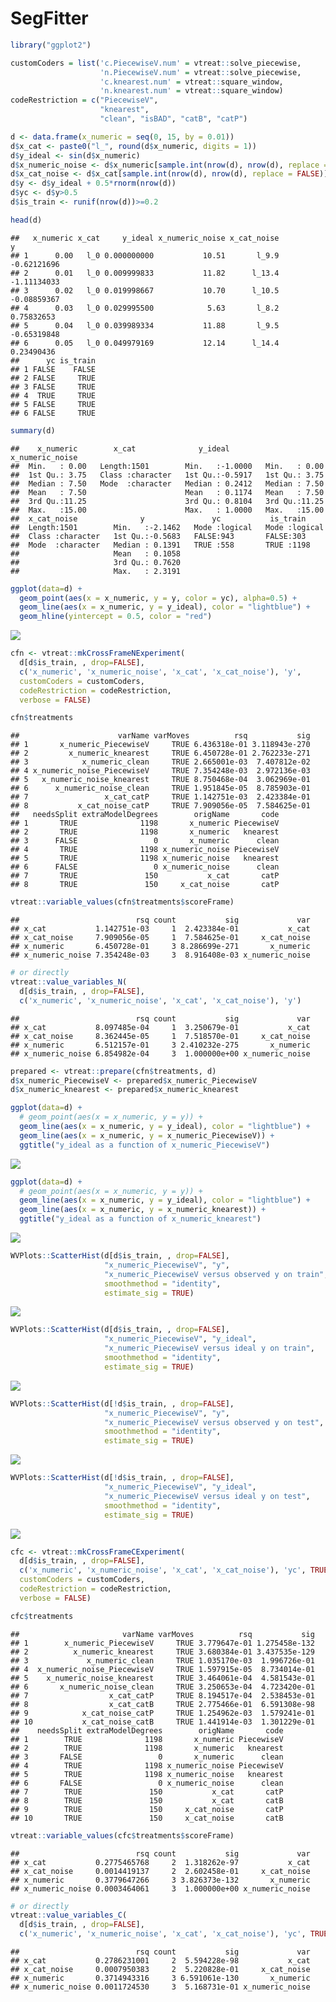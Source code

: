 SegFitter
================

``` r
library("ggplot2")
```

``` r
customCoders = list('c.PiecewiseV.num' = vtreat::solve_piecewise,
                    'n.PiecewiseV.num' = vtreat::solve_piecewise,
                    'c.knearest.num' = vtreat::square_window,
                    'n.knearest.num' = vtreat::square_window)
codeRestriction = c("PiecewiseV", 
                    "knearest",
                    "clean", "isBAD", "catB", "catP")
```

``` r
d <- data.frame(x_numeric = seq(0, 15, by = 0.01))
d$x_cat <- paste0("l_", round(d$x_numeric, digits = 1))
d$y_ideal <- sin(d$x_numeric)
d$x_numeric_noise <- d$x_numeric[sample.int(nrow(d), nrow(d), replace = FALSE)]
d$x_cat_noise <- d$x_cat[sample.int(nrow(d), nrow(d), replace = FALSE)]
d$y <- d$y_ideal + 0.5*rnorm(nrow(d))
d$yc <- d$y>0.5
d$is_train <- runif(nrow(d))>=0.2

head(d)
```

    ##   x_numeric x_cat     y_ideal x_numeric_noise x_cat_noise           y
    ## 1      0.00   l_0 0.000000000           10.51       l_9.9 -0.62121696
    ## 2      0.01   l_0 0.009999833           11.82      l_13.4 -1.11134033
    ## 3      0.02   l_0 0.019998667           10.70      l_10.5 -0.08859367
    ## 4      0.03   l_0 0.029995500            5.63       l_8.2  0.75832653
    ## 5      0.04   l_0 0.039989334           11.88       l_9.5 -0.65319848
    ## 6      0.05   l_0 0.049979169           12.14      l_14.4  0.23490436
    ##      yc is_train
    ## 1 FALSE    FALSE
    ## 2 FALSE     TRUE
    ## 3 FALSE     TRUE
    ## 4  TRUE     TRUE
    ## 5 FALSE     TRUE
    ## 6 FALSE     TRUE

``` r
summary(d)
```

    ##    x_numeric        x_cat              y_ideal        x_numeric_noise
    ##  Min.   : 0.00   Length:1501        Min.   :-1.0000   Min.   : 0.00  
    ##  1st Qu.: 3.75   Class :character   1st Qu.:-0.5917   1st Qu.: 3.75  
    ##  Median : 7.50   Mode  :character   Median : 0.2412   Median : 7.50  
    ##  Mean   : 7.50                      Mean   : 0.1174   Mean   : 7.50  
    ##  3rd Qu.:11.25                      3rd Qu.: 0.8104   3rd Qu.:11.25  
    ##  Max.   :15.00                      Max.   : 1.0000   Max.   :15.00  
    ##  x_cat_noise              y               yc           is_train      
    ##  Length:1501        Min.   :-2.1462   Mode :logical   Mode :logical  
    ##  Class :character   1st Qu.:-0.5683   FALSE:943       FALSE:303      
    ##  Mode  :character   Median : 0.1391   TRUE :558       TRUE :1198     
    ##                     Mean   : 0.1058                                  
    ##                     3rd Qu.: 0.7620                                  
    ##                     Max.   : 2.3191

``` r
ggplot(data=d) +
  geom_point(aes(x = x_numeric, y = y, color = yc), alpha=0.5) + 
  geom_line(aes(x = x_numeric, y = y_ideal), color = "lightblue") +
  geom_hline(yintercept = 0.5, color = "red")
```

![](SegFitter_files/figure-markdown_github/example-1.png)

``` r
cfn <- vtreat::mkCrossFrameNExperiment(
  d[d$is_train, , drop=FALSE], 
  c('x_numeric', 'x_numeric_noise', 'x_cat', 'x_cat_noise'), 'y',
  customCoders = customCoders,
  codeRestriction = codeRestriction,
  verbose = FALSE)

cfn$treatments
```

    ##                      varName varMoves          rsq           sig
    ## 1       x_numeric_PiecewiseV     TRUE 6.436318e-01 3.118943e-270
    ## 2         x_numeric_knearest     TRUE 6.450728e-01 2.762233e-271
    ## 3            x_numeric_clean     TRUE 2.665001e-03  7.407812e-02
    ## 4 x_numeric_noise_PiecewiseV     TRUE 7.354248e-03  2.972136e-03
    ## 5   x_numeric_noise_knearest     TRUE 8.750468e-04  3.062969e-01
    ## 6      x_numeric_noise_clean     TRUE 1.951845e-05  8.785903e-01
    ## 7                 x_cat_catP     TRUE 1.142751e-03  2.423384e-01
    ## 8           x_cat_noise_catP     TRUE 7.909056e-05  7.584625e-01
    ##   needsSplit extraModelDegrees        origName       code
    ## 1       TRUE              1198       x_numeric PiecewiseV
    ## 2       TRUE              1198       x_numeric   knearest
    ## 3      FALSE                 0       x_numeric      clean
    ## 4       TRUE              1198 x_numeric_noise PiecewiseV
    ## 5       TRUE              1198 x_numeric_noise   knearest
    ## 6      FALSE                 0 x_numeric_noise      clean
    ## 7       TRUE               150           x_cat       catP
    ## 8       TRUE               150     x_cat_noise       catP

``` r
vtreat::variable_values(cfn$treatments$scoreFrame)
```

    ##                          rsq count           sig             var
    ## x_cat           1.142751e-03     1  2.423384e-01           x_cat
    ## x_cat_noise     7.909056e-05     1  7.584625e-01     x_cat_noise
    ## x_numeric       6.450728e-01     3 8.286699e-271       x_numeric
    ## x_numeric_noise 7.354248e-03     3  8.916408e-03 x_numeric_noise

``` r
# or directly
vtreat::value_variables_N(
  d[d$is_train, , drop=FALSE], 
  c('x_numeric', 'x_numeric_noise', 'x_cat', 'x_cat_noise'), 'y')
```

    ##                          rsq count           sig             var
    ## x_cat           8.097485e-04     1  3.250679e-01           x_cat
    ## x_cat_noise     8.362445e-05     1  7.518570e-01     x_cat_noise
    ## x_numeric       6.512157e-01     3 2.410232e-275       x_numeric
    ## x_numeric_noise 6.854982e-04     3  1.000000e+00 x_numeric_noise

``` r
prepared <- vtreat::prepare(cfn$treatments, d)
d$x_numeric_PiecewiseV <- prepared$x_numeric_PiecewiseV
d$x_numeric_knearest <- prepared$x_numeric_knearest

ggplot(data=d) +
  # geom_point(aes(x = x_numeric, y = y)) + 
  geom_line(aes(x = x_numeric, y = y_ideal), color = "lightblue") + 
  geom_line(aes(x = x_numeric, y = x_numeric_PiecewiseV)) +
  ggtitle("y_ideal as a function of x_numeric_PiecewiseV")
```

![](SegFitter_files/figure-markdown_github/solve_numeric-1.png)

``` r
ggplot(data=d) +
  # geom_point(aes(x = x_numeric, y = y)) + 
  geom_line(aes(x = x_numeric, y = y_ideal), color = "lightblue") + 
  geom_line(aes(x = x_numeric, y = x_numeric_knearest)) +
  ggtitle("y_ideal as a function of x_numeric_knearest")
```

![](SegFitter_files/figure-markdown_github/solve_numeric-2.png)

``` r
WVPlots::ScatterHist(d[d$is_train, , drop=FALSE], 
                     "x_numeric_PiecewiseV", "y",
                     "x_numeric_PiecewiseV versus observed y on train",
                     smoothmethod = "identity",
                     estimate_sig = TRUE)
```

![](SegFitter_files/figure-markdown_github/solve_numeric-3.png)

``` r
WVPlots::ScatterHist(d[d$is_train, , drop=FALSE], 
                     "x_numeric_PiecewiseV", "y_ideal",
                     "x_numeric_PiecewiseV versus ideal y on train",
                     smoothmethod = "identity",
                     estimate_sig = TRUE)
```

![](SegFitter_files/figure-markdown_github/solve_numeric-4.png)

``` r
WVPlots::ScatterHist(d[!d$is_train, , drop=FALSE], 
                     "x_numeric_PiecewiseV", "y",
                     "x_numeric_PiecewiseV versus observed y on test",
                     smoothmethod = "identity",
                     estimate_sig = TRUE)
```

![](SegFitter_files/figure-markdown_github/solve_numeric-5.png)

``` r
WVPlots::ScatterHist(d[!d$is_train, , drop=FALSE], 
                     "x_numeric_PiecewiseV", "y_ideal",
                     "x_numeric_PiecewiseV versus ideal y on test",
                     smoothmethod = "identity",
                     estimate_sig = TRUE)
```

![](SegFitter_files/figure-markdown_github/solve_numeric-6.png)

``` r
cfc <- vtreat::mkCrossFrameCExperiment(
  d[d$is_train, , drop=FALSE], 
  c('x_numeric', 'x_numeric_noise', 'x_cat', 'x_cat_noise'), 'yc', TRUE,
  customCoders = customCoders,
  codeRestriction = codeRestriction,
  verbose = FALSE)

cfc$treatments
```

    ##                       varName varMoves          rsq           sig
    ## 1        x_numeric_PiecewiseV     TRUE 3.779647e-01 1.275458e-132
    ## 2          x_numeric_knearest     TRUE 3.680384e-01 3.437535e-129
    ## 3             x_numeric_clean     TRUE 1.035170e-03  1.996726e-01
    ## 4  x_numeric_noise_PiecewiseV     TRUE 1.597915e-05  8.734014e-01
    ## 5    x_numeric_noise_knearest     TRUE 3.464061e-04  4.581543e-01
    ## 6       x_numeric_noise_clean     TRUE 3.250653e-04  4.723420e-01
    ## 7                  x_cat_catP     TRUE 8.194517e-04  2.538453e-01
    ## 8                  x_cat_catB     TRUE 2.775466e-01  6.591308e-98
    ## 9            x_cat_noise_catP     TRUE 1.254962e-03  1.579241e-01
    ## 10           x_cat_noise_catB     TRUE 1.441914e-03  1.301229e-01
    ##    needsSplit extraModelDegrees        origName       code
    ## 1        TRUE              1198       x_numeric PiecewiseV
    ## 2        TRUE              1198       x_numeric   knearest
    ## 3       FALSE                 0       x_numeric      clean
    ## 4        TRUE              1198 x_numeric_noise PiecewiseV
    ## 5        TRUE              1198 x_numeric_noise   knearest
    ## 6       FALSE                 0 x_numeric_noise      clean
    ## 7        TRUE               150           x_cat       catP
    ## 8        TRUE               150           x_cat       catB
    ## 9        TRUE               150     x_cat_noise       catP
    ## 10       TRUE               150     x_cat_noise       catB

``` r
vtreat::variable_values(cfc$treatments$scoreFrame)
```

    ##                          rsq count           sig             var
    ## x_cat           0.2775465768     2  1.318262e-97           x_cat
    ## x_cat_noise     0.0014419137     2  2.602458e-01     x_cat_noise
    ## x_numeric       0.3779647266     3 3.826373e-132       x_numeric
    ## x_numeric_noise 0.0003464061     3  1.000000e+00 x_numeric_noise

``` r
# or directly
vtreat::value_variables_C(
  d[d$is_train, , drop=FALSE], 
  c('x_numeric', 'x_numeric_noise', 'x_cat', 'x_cat_noise'), 'yc', TRUE)
```

    ##                          rsq count           sig             var
    ## x_cat           0.2786231001     2  5.594228e-98           x_cat
    ## x_cat_noise     0.0007950383     2  5.220828e-01     x_cat_noise
    ## x_numeric       0.3714943316     3 6.591061e-130       x_numeric
    ## x_numeric_noise 0.0011724530     3  5.168731e-01 x_numeric_noise
